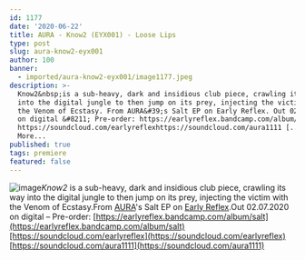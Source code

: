 ```yaml
---
id: 1177
date: '2020-06-22'
title: AURA - Know2 (EYX001) - Loose Lips
type: post
slug: aura-know2-eyx001
author: 100
banner:
  - imported/aura-know2-eyx001/image1177.jpeg
description: >-
  Know2&nbsp;is a sub-heavy, dark and insidious club piece, crawling its way
  into the digital jungle to then jump on its prey, injecting the victim with
  the Venom of Ecstasy. From AURA&#39;s Salt EP on Early Reflex. Out 02.07.2020
  on digital &#8211; Pre-order: https://earlyreflex.bandcamp.com/album/salt
  https://soundcloud.com/earlyreflexhttps://soundcloud.com/aura1111 [...]Read
  More...
published: true
tags: premiere
featured: false
---
```

![image](../imported/aura-know2-eyx001/image1177.jpeg)_Know2_ is a sub-heavy, dark and insidious club piece, crawling its way into the digital jungle to then jump on its prey, injecting the victim with the Venom of Ecstasy.From [AURA](http://soundcloud.com/aura1111)'s Salt EP on [Early Reflex](https://earlyreflex.bandcamp.com/).Out 02.07.2020 on digital – Pre-order: [https://earlyreflex.bandcamp.com/album/salt](https://earlyreflex.bandcamp.com/album/salt)[https://soundcloud.com/earlyreflex](https://soundcloud.com/earlyreflex)  
[https://soundcloud.com/aura1111](https://soundcloud.com/aura1111)